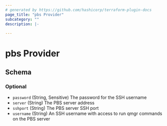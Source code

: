 ```yaml
---
# generated by https://github.com/hashicorp/terraform-plugin-docs
page_title: "pbs Provider"
subcategory: ""
description: |-
  
---
```


# pbs Provider





<!-- schema generated by tfplugindocs -->
## Schema

### Optional

- `password` (String, Sensitive) The password for the SSH username
- `server` (String) The PBS server address
- `sshport` (String) The PBS server SSH port
- `username` (String) An SSH username with access to run qmgr commands on the PBS server
